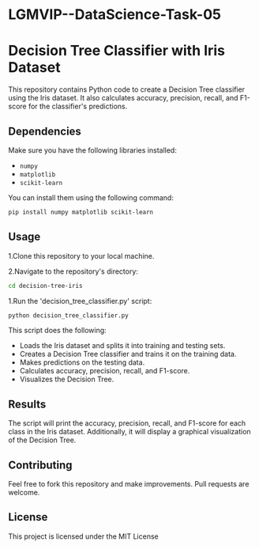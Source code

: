 # LGMVIP--DataScience-Task-05
# Decision Tree Classifier with Iris Dataset

This repository contains Python code to create a Decision Tree classifier using the Iris dataset. It also calculates accuracy, precision, recall, and F1-score for the classifier's predictions.

## Dependencies

Make sure you have the following libraries installed:

- `numpy`
- `matplotlib`
- `scikit-learn`

You can install them using the following command:

```bash
pip install numpy matplotlib scikit-learn
```
## Usage
1.Clone this repository to your local machine.

2.Navigate to the repository's directory:
```bash
cd decision-tree-iris
```
1.Run the 'decision_tree_classifier.py' script:

```bash
python decision_tree_classifier.py
```
This script does the following:

* Loads the Iris dataset and splits it into training and testing sets.
* Creates a Decision Tree classifier and trains it on the training data.
* Makes predictions on the testing data.
* Calculates accuracy, precision, recall, and F1-score.
* Visualizes the Decision Tree.

## Results
The script will print the accuracy, precision, recall, and F1-score for each class in the Iris dataset. Additionally, it will display a graphical visualization of the Decision Tree.

## Contributing
Feel free to fork this repository and make improvements. Pull requests are welcome.


## License
This project is licensed under the MIT License





















